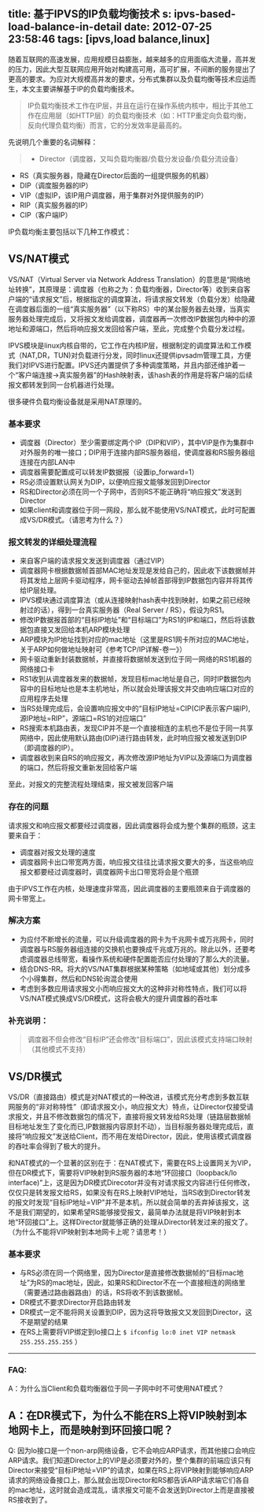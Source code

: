 title: 基于IPVS的IP负载均衡技术
s: ipvs-based-load-balance-in-detail
date: 2012-07-25 23:58:46
tags: [ipvs,load balance,linux]
---

随着互联网的高速发展，应用规模日益膨胀，越来越多的应用面临大流量，高并发的压力，因此大型互联网应用开始对构建高可用，高可扩展，不间断的服务提出了更高的要求。为应对大规模高并发的要求，分布式集群以及负载均衡等技术应运而生，本文主要讲解基于IP的负载均衡技术。

> IP负载均衡技术工作在IP层，并且在运行在操作系统内核中，相比于其他工作在应用层（如HTTP层）的负载均衡技术（如：HTTP重定向负载均衡，反向代理负载均衡）而言，它的分发效率是最高的。

先说明几个重要的名词解释：

> *	Director（调度器，又叫负载均衡器/负载分发设备/负载分流设备）
*	RS（真实服务器，隐藏在Director后面的一组提供服务的机器）
*	DIP（调度服务器的IP）
*	VIP（虚拟IP，该IP用户调度器，用于集群对外提供服务的IP）
*	RIP（真实服务器的IP）
*	CIP（客户端IP）

IP负载均衡主要包括以下几种工作模式：

## VS/NAT模式

VS/NAT（Virtual Server via Network Address Translation）的意思是“网络地址转换”，其原理是：调度器（也称之为：负载均衡器，Director等）收到来自客户端的“请求报文”后，根据指定的调度算法，将请求报文转发（负载分发）给隐藏在调度器后面的一组“真实服务器”（以下称RS）中的某台服务器去处理，当真实服务器处理完成后，又将报文发给调度器，调度器再一次修改IP数据包内种中的源地址和源端口，然后将响应报文发回给客户端，至此，完成整个负载分发过程。

IPVS模块是linux内核自带的，它工作在内核IP层，根据制定的调度算法和工作模式（NAT,DR，TUN)对负载进行分发，同时linux还提供ipvsadm管理工具，方便我们对IPVS进行配置。IPVS还内置提供了多种调度策略，并且内部还维护着一个“客户端连接->真实服务器”的Hash映射表，该hash表的作用是将客户端的后续报文都转发到同一台机器进行处理。

很多硬件负载均衡设备就是采用NAT原理的。

### 基本要求
*	调度器（Director）至少需要绑定两个IP（DIP和VIP），其中VIP是作为集群中对外服务的唯一接口；DIP用于连接内部RS服务器组，使调度器和RS服务器组连接在内部LAN中
*	调度器需要配置成可以转发IP数据报（设置ip_forward=1）
*	RS必须设置默认网关为DIP，以便响应报文能够发回到Director
*	RS和Director必须在同一个子网中，否则RS不能正确将“响应报文”发送到Director
*	如果client和调度器位于同一网段，那么就不能使用VS/NAT模式，此时可配置成VS/DR模式。（请思考为什么？）

### 报文转发的详细处理流程

*	来自客户端的请求报文发送到调度器（通过VIP）
*	调度器网卡根据数据帧首部MAC地址发现是发给自己的，因此收下该数据帧并将其发给上层网卡驱动程序，网卡驱动去掉帧首部得到IP数据包内容并将其传给IP层处理。
*	IPVS模块通过调度算法（或从连接映射hash表中找到映射，如果之前已经映射过的话），得到一台真实服务器（Real Server / RS），假设为RS1。
*	修改IP数据报首部的“目标IP地址”和“目标端口”为RS1的IP和端口，然后将该数据包直接又发回给本机ARP模块处理
*	ARP模块为IP地址找到对应的mac地址（这里是RS1网卡所对应的MAC地址，关于ARP如何做地址映射可《参考TCP/IP详解-卷一》）
*	网卡驱动重新封装数据帧，并直接将数据帧发送到位于同一网络的RS1机器的网络接口卡
*	RS1收到从调度器发来的数据帧，发现目标mac地址是自己，同时IP数据包内容中的目标地址也是本主机地址，所以就会处理该报文并交由响应端口对应的应用程序去处理
*	当RS处理完成后，会设置响应报文中的“目标IP地址=CIP(CIP表示客户端IP), 源IP地址=RIP”，源端口=RS1的对应端口”
*	RS搜索本机路由表，发现CIP并不是一个直接相连的主机也不是位于同一共享网络中，因此使用默认路由(DIP)进行路由转发，此时响应报文被发送到DIP（即调度器的IP）。
*	调度器收到来自RS的响应报文，再次修改源IP地址为VIP以及源端口为调度器的端口，然后将报文重新发回给客户端

至此，对报文的完整流程处理结束，报文被发回客户端


### 存在的问题

请求报文和响应报文都要经过调度器，因此调度器将会成为整个集群的瓶颈，这主要来自于：
*	调度器对报文处理的速度
*	调度器网卡出口带宽两方面，响应报文往往比请求报文要大的多，当这些响应报文都要经过调度器时，调度器网卡出口带宽将会是个瓶颈

由于IPVS工作在内核，处理速度非常高，因此调度器的主要瓶颈来自于调度器的网卡带宽上。

### 解决方案

*	为应付不断增长的流量，可以升级调度器的网卡为千兆网卡或万兆网卡，同时调度器与RS服务器组连接的交换机也要换成千兆或万兆的。除此以外，还要考虑调度器总线带宽，看操作系统和硬件配置能否应付处理的了那么大的流量。
*	结合DNS-RR。将大的VS/NAT集群根据某种策略（如地域或其他）划分成多个小得集群，然后和DNS轮询混合使用
*	考虑到多数应用请求报文小而响应报文大的这种非对称性特点，我们可以将VS/NAT模式换成VS/DR模式，这将会极大的提升调度器的吞吐率

### 补充说明：
> 调度器不但会修改“目标IP”还会修改“目标端口”，因此该模式支持端口映射（其他模式不支持）


## VS/DR模式
       
VS/DR（直接路由）模式是对NAT模式的一种改进，该模式充分考虑到多数互联网服务的“非对称特性”（即请求报文小，响应报文大）特点，让Director仅接受请求报文，并且不修改数据包的情况下，直接将报文转发给RS处理（链路层数据帧目标地址发生了变化而已,IP数据报内容原封不动），当目标服务器处理完成后，直接将“响应报文”发送给Client，而不用在发给Director，因此，使用该模式调度器的吞吐率会得到了极大的提升。

和NAT模式的一个显著的区别在于：在NAT模式下，需要在RS上设置网关为VIP，但在DR模式下，需要将VIP映射到RS服务器的本地“环回接口（loopback/lo interface)”上，这是因为DR模式Direcotor并没有对请求报文内容进行任何修改，仅仅只是转发报文给RS，如果没有在RS上映射VIP地址，当RS收到Director转发的报文时发现“目标IP地址=VIP"并不是本机，所以就会简单的丢弃掉该报文，这不是我们期望的，如果希望RS能够接受报文，最简单办法就是将VIP映射到本地“环回接口”上。这样Director就能够正确的处理从Director转发过来的报文了。（为什么不能将VIP映射到本地网卡上呢？请思考！）


### 基本要求
*	与RS必须在同一个网络里，因为Director是直接修改数据帧的“目标mac地址”为RS的mac地址，因此，如果RS和Director不在一个直接相连的网络里（需要通过路由器路由）的话，RS将收不到该数据帧。
*	DR模式不要求Director开启路由转发
*	DR模式一定不能将网关设置到DIP，因为这将导致报文又发回到Director，这不是期望的结果
*	在RS上需要将VIP绑定到lo接口上
 `$ ifconfig lo:0 inet VIP netmask 255.255.255.255` ）


---

### FAQ:

A：为什么当Client和负载均衡器位于同一子网中时不可使用NAT模式？

A：在DR模式下，为什么不能在RS上将VIP映射到本地网卡上，而是映射到环回接口呢？
---
Q: 因为lo接口是一个non-arp网络设备，它不会响应ARP请求，而其他接口会响应ARP请求。我们知道Director上的VIP是必须要对外的，整个集群的前端应该只有Director来接受“目标IP地址=VIP”的请求，如果在RS上将VIP映射到能够响应ARP请求的网络设备接口上，那么就会出现Director和RS都告诉ARP请求端它们各自的mac地址，这时就会造成混乱，请求报文可能不会发送到Director上而是直接被RS接收到了。